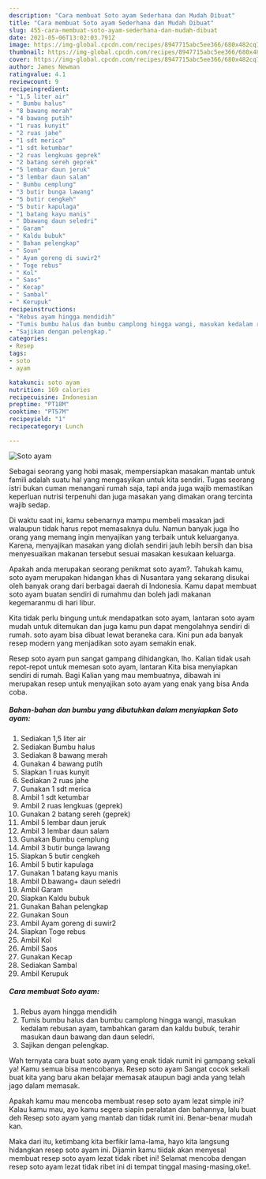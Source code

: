 ```yaml
---
description: "Cara membuat Soto ayam Sederhana dan Mudah Dibuat"
title: "Cara membuat Soto ayam Sederhana dan Mudah Dibuat"
slug: 455-cara-membuat-soto-ayam-sederhana-dan-mudah-dibuat
date: 2021-05-06T13:02:03.791Z
image: https://img-global.cpcdn.com/recipes/8947715abc5ee366/680x482cq70/soto-ayam-foto-resep-utama.jpg
thumbnail: https://img-global.cpcdn.com/recipes/8947715abc5ee366/680x482cq70/soto-ayam-foto-resep-utama.jpg
cover: https://img-global.cpcdn.com/recipes/8947715abc5ee366/680x482cq70/soto-ayam-foto-resep-utama.jpg
author: James Newman
ratingvalue: 4.1
reviewcount: 9
recipeingredient:
- "1,5 liter air"
- " Bumbu halus"
- "8 bawang merah"
- "4 bawang putih"
- "1 ruas kunyit"
- "2 ruas jahe"
- "1 sdt merica"
- "1 sdt ketumbar"
- "2 ruas lengkuas geprek"
- "2 batang sereh geprek"
- "5 lembar daun jeruk"
- "3 lembar daun salam"
- " Bumbu cemplung"
- "3 butir bunga lawang"
- "5 butir cengkeh"
- "5 butir kapulaga"
- "1 batang kayu manis"
- " Dbawang daun seledri"
- " Garam"
- " Kaldu bubuk"
- " Bahan pelengkap"
- " Soun"
- " Ayam goreng di suwir2"
- " Toge rebus"
- " Kol"
- " Saos"
- " Kecap"
- " Sambal"
- " Kerupuk"
recipeinstructions:
- "Rebus ayam hingga mendidih"
- "Tumis bumbu halus dan bumbu camplong hingga wangi, masukan kedalam rebusan ayam, tambahkan garam dan kaldu bubuk, terahir masukan daun bawang dan daun seledri."
- "Sajikan dengan pelengkap."
categories:
- Resep
tags:
- soto
- ayam

katakunci: soto ayam 
nutrition: 169 calories
recipecuisine: Indonesian
preptime: "PT18M"
cooktime: "PT57M"
recipeyield: "1"
recipecategory: Lunch

---
```



![Soto ayam](https://img-global.cpcdn.com/recipes/8947715abc5ee366/680x482cq70/soto-ayam-foto-resep-utama.jpg)

Sebagai seorang yang hobi masak, mempersiapkan masakan mantab untuk famili adalah suatu hal yang mengasyikan untuk kita sendiri. Tugas seorang istri bukan cuman menangani rumah saja, tapi anda juga wajib memastikan keperluan nutrisi terpenuhi dan juga masakan yang dimakan orang tercinta wajib sedap.

Di waktu  saat ini, kamu sebenarnya mampu membeli masakan jadi walaupun tidak harus repot memasaknya dulu. Namun banyak juga lho orang yang memang ingin menyajikan yang terbaik untuk keluarganya. Karena, menyajikan masakan yang diolah sendiri jauh lebih bersih dan bisa menyesuaikan makanan tersebut sesuai masakan kesukaan keluarga. 



Apakah anda merupakan seorang penikmat soto ayam?. Tahukah kamu, soto ayam merupakan hidangan khas di Nusantara yang sekarang disukai oleh banyak orang dari berbagai daerah di Indonesia. Kamu dapat membuat soto ayam buatan sendiri di rumahmu dan boleh jadi makanan kegemaranmu di hari libur.

Kita tidak perlu bingung untuk mendapatkan soto ayam, lantaran soto ayam mudah untuk ditemukan dan juga kamu pun dapat mengolahnya sendiri di rumah. soto ayam bisa dibuat lewat beraneka cara. Kini pun ada banyak resep modern yang menjadikan soto ayam semakin enak.

Resep soto ayam pun sangat gampang dihidangkan, lho. Kalian tidak usah repot-repot untuk memesan soto ayam, lantaran Kita bisa menyiapkan sendiri di rumah. Bagi Kalian yang mau membuatnya, dibawah ini merupakan resep untuk menyajikan soto ayam yang enak yang bisa Anda coba.

<!--inarticleads1-->

##### Bahan-bahan dan bumbu yang dibutuhkan dalam menyiapkan Soto ayam:

1. Sediakan 1,5 liter air
1. Sediakan  Bumbu halus
1. Sediakan 8 bawang merah
1. Gunakan 4 bawang putih
1. Siapkan 1 ruas kunyit
1. Sediakan 2 ruas jahe
1. Gunakan 1 sdt merica
1. Ambil 1 sdt ketumbar
1. Ambil 2 ruas lengkuas (geprek)
1. Gunakan 2 batang sereh (geprek)
1. Ambil 5 lembar daun jeruk
1. Ambil 3 lembar daun salam
1. Gunakan  Bumbu cemplung
1. Ambil 3 butir bunga lawang
1. Siapkan 5 butir cengkeh
1. Ambil 5 butir kapulaga
1. Gunakan 1 batang kayu manis
1. Ambil  D.bawang+ daun seledri
1. Ambil  Garam
1. Siapkan  Kaldu bubuk
1. Gunakan  Bahan pelengkap
1. Gunakan  Soun
1. Ambil  Ayam goreng di suwir2
1. Siapkan  Toge rebus
1. Ambil  Kol
1. Ambil  Saos
1. Gunakan  Kecap
1. Sediakan  Sambal
1. Ambil  Kerupuk




<!--inarticleads2-->

##### Cara membuat Soto ayam:

1. Rebus ayam hingga mendidih
1. Tumis bumbu halus dan bumbu camplong hingga wangi, masukan kedalam rebusan ayam, tambahkan garam dan kaldu bubuk, terahir masukan daun bawang dan daun seledri.
1. Sajikan dengan pelengkap.




Wah ternyata cara buat soto ayam yang enak tidak rumit ini gampang sekali ya! Kamu semua bisa mencobanya. Resep soto ayam Sangat cocok sekali buat kita yang baru akan belajar memasak ataupun bagi anda yang telah jago dalam memasak.

Apakah kamu mau mencoba membuat resep soto ayam lezat simple ini? Kalau kamu mau, ayo kamu segera siapin peralatan dan bahannya, lalu buat deh Resep soto ayam yang mantab dan tidak rumit ini. Benar-benar mudah kan. 

Maka dari itu, ketimbang kita berfikir lama-lama, hayo kita langsung hidangkan resep soto ayam ini. Dijamin kamu tiidak akan menyesal membuat resep soto ayam lezat tidak ribet ini! Selamat mencoba dengan resep soto ayam lezat tidak ribet ini di tempat tinggal masing-masing,oke!.

